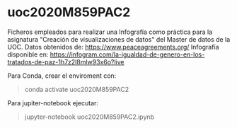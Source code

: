 # uoc2020M859PAC2

Ficheros empleados para realizar una Infografía como práctica para la asignatura "Creación de visualizaciones de datos" del Master de datos de la UOC.
Datos obtenidos de: https://www.peaceagreements.org/
Infografía disponible en: https://infogram.com/la-igualdad-de-genero-en-los-tratados-de-paz-1h7z2l8mlw93x6o?live

Para Conda, crear el enviroment con: 
>conda activate uoc2020M859PAC2
 
Para jupiter-notebook ejecutar: 
>jupyter-notebook uoc2020M859PAC2.ipynb
